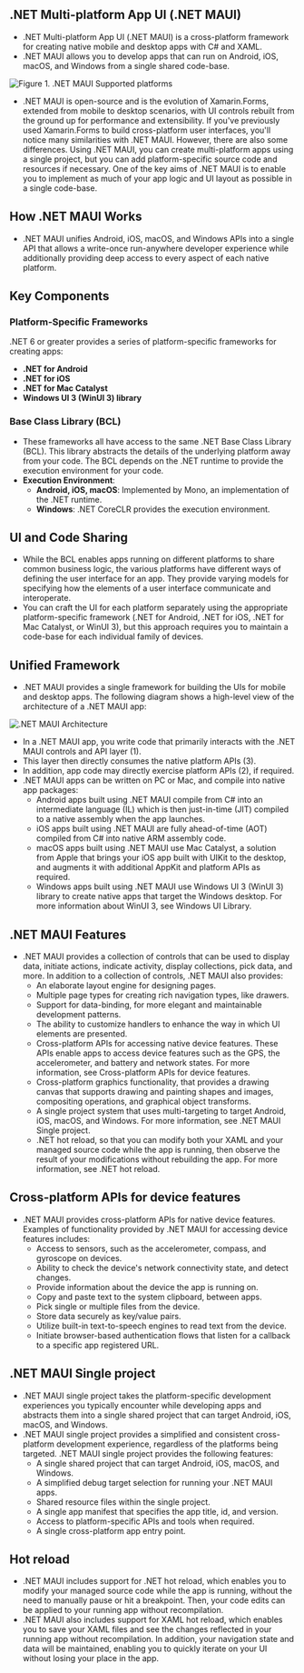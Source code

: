 ## .NET Multi-platform App UI (.NET MAUI)
- .NET Multi-platform App UI (.NET MAUI) is a cross-platform framework for creating native mobile and desktop apps with C# and XAML.
- .NET MAUI allows you to develop apps that can run on Android, iOS, macOS, and Windows from a single shared code-base.

![Figure 1. .NET MAUI Supported platforms](https://github.com/user-attachments/assets/24b1773e-1272-44c7-8280-493bde7279fa)

- .NET MAUI is open-source and is the evolution of Xamarin.Forms, extended from mobile to desktop scenarios, with UI controls rebuilt from the ground up for performance and extensibility. If you've previously used Xamarin.Forms to build cross-platform user interfaces, you'll notice many similarities with .NET MAUI. However, there are also some differences. Using .NET MAUI, you can create multi-platform apps using a single project, but you can add platform-specific source code and resources if necessary. One of the key aims of .NET MAUI is to enable you to implement as much of your app logic and UI layout as possible in a single code-base.

## How .NET MAUI Works

- .NET MAUI unifies Android, iOS, macOS, and Windows APIs into a single API that allows a write-once run-anywhere developer experience while additionally providing deep access to every aspect of each native platform.

## Key Components

### Platform-Specific Frameworks
.NET 6 or greater provides a series of platform-specific frameworks for creating apps:
- **.NET for Android**
- **.NET for iOS**
- **.NET for Mac Catalyst**
- **Windows UI 3 (WinUI 3) library**

### Base Class Library (BCL)
- These frameworks all have access to the same .NET Base Class Library (BCL). This library abstracts the details of the underlying platform away from your code. The BCL depends on the .NET runtime to provide the execution environment for your code.
- **Execution Environment**:
  - **Android, iOS, macOS**: Implemented by Mono, an implementation of the .NET runtime.
  - **Windows**: .NET CoreCLR provides the execution environment.

## UI and Code Sharing
- While the BCL enables apps running on different platforms to share common business logic, the various platforms have different ways of defining the user interface for an app. They provide varying models for specifying how the elements of a user interface communicate and interoperate.
- You can craft the UI for each platform separately using the appropriate platform-specific framework (.NET for Android, .NET for iOS, .NET for Mac Catalyst, or WinUI 3), but this approach requires you to maintain a code-base for each individual family of devices.

## Unified Framework
- .NET MAUI provides a single framework for building the UIs for mobile and desktop apps. The following diagram shows a high-level view of the architecture of a .NET MAUI app:

![.NET MAUI Architecture](https://github.com/user-attachments/assets/8d7e4a39-b0e0-4c2a-81f5-c690ff4b3e84)

- In a .NET MAUI app, you write code that primarily interacts with the .NET MAUI controls and API layer (1).
- This layer then directly consumes the native platform APIs (3).
- In addition, app code may directly exercise platform APIs (2), if required.
- .NET MAUI apps can be written on PC or Mac, and compile into native app packages:
  - Android apps built using .NET MAUI compile from C# into an intermediate language (IL) which is then just-in-time (JIT) compiled to a native assembly when the app launches.
  - iOS apps built using .NET MAUI are fully ahead-of-time (AOT) compiled from C# into native ARM assembly code.
  - macOS apps built using .NET MAUI use Mac Catalyst, a solution from Apple that brings your iOS app built with UIKit to the desktop, and augments it with additional AppKit and platform APIs as required.
  - Windows apps built using .NET MAUI use Windows UI 3 (WinUI 3) library to create native apps that target the Windows desktop. For more information about WinUI 3, see Windows UI Library.

## .NET MAUI Features
- .NET MAUI provides a collection of controls that can be used to display data, initiate actions, indicate activity, display collections, pick data, and more. In addition to a collection of controls, .NET MAUI also provides:
  - An elaborate layout engine for designing pages.
  - Multiple page types for creating rich navigation types, like drawers.
  - Support for data-binding, for more elegant and maintainable development patterns.
  - The ability to customize handlers to enhance the way in which UI elements are presented.
  - Cross-platform APIs for accessing native device features. These APIs enable apps to access device features such as the GPS, the accelerometer, and battery and network states. For more information, see Cross-platform APIs for device features.
  - Cross-platform graphics functionality, that provides a drawing canvas that supports drawing and painting shapes and images, compositing operations, and graphical object transforms.
  - A single project system that uses multi-targeting to target Android, iOS, macOS, and Windows. For more information, see .NET MAUI Single project.
  - .NET hot reload, so that you can modify both your XAML and your managed source code while the app is running, then observe the result of your modifications without rebuilding the app. For more information, see .NET hot reload.

## Cross-platform APIs for device features
- .NET MAUI provides cross-platform APIs for native device features. Examples of functionality provided by .NET MAUI for accessing device features includes:
  - Access to sensors, such as the accelerometer, compass, and gyroscope on devices.
  - Ability to check the device's network connectivity state, and detect changes.
  - Provide information about the device the app is running on.
  - Copy and paste text to the system clipboard, between apps.
  - Pick single or multiple files from the device.
  - Store data securely as key/value pairs.
  - Utilize built-in text-to-speech engines to read text from the device.
  - Initiate browser-based authentication flows that listen for a callback to a specific app registered URL.

## .NET MAUI Single project
- .NET MAUI single project takes the platform-specific development experiences you typically encounter while developing apps and abstracts them into a single shared project that can target Android, iOS, macOS, and Windows.
- .NET MAUI single project provides a simplified and consistent cross-platform development experience, regardless of the platforms being targeted. .NET MAUI single project provides the following features:
  - A single shared project that can target Android, iOS, macOS, and Windows.
  - A simplified debug target selection for running your .NET MAUI apps.
  - Shared resource files within the single project.
  - A single app manifest that specifies the app title, id, and version.
  - Access to platform-specific APIs and tools when required.
  - A single cross-platform app entry point.
 
## Hot reload
- .NET MAUI includes support for .NET hot reload, which enables you to modify your managed source code while the app is running, without the need to manually pause or hit a breakpoint. Then, your code edits can be applied to your running app without recompilation.
- .NET MAUI also includes support for XAML hot reload, which enables you to save your XAML files and see the changes reflected in your running app without recompilation. In addition, your navigation state and data will be maintained, enabling you to quickly iterate on your UI without losing your place in the app.
